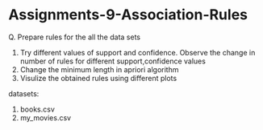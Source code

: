# Assignments-9-Association-Rules
Q. Prepare rules for the all the data sets 
1) Try different values of support and confidence. Observe the change in number of rules for different support,confidence values
2) Change the minimum length in apriori algorithm
3) Visulize the obtained rules using different plots 

datasets:
1. books.csv
2. my_movies.csv
